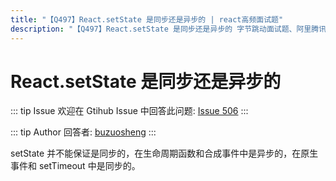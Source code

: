 ```yaml
---
title: "【Q497】React.setState 是同步还是异步的 | react高频面试题"
description: "【Q497】React.setState 是同步还是异步的 字节跳动面试题、阿里腾讯面试题、美团小米面试题。"
---
```


# React.setState 是同步还是异步的

::: tip Issue
欢迎在 Gtihub Issue 中回答此问题: [Issue 506](https://github.com/shfshanyue/Daily-Question/issues/506)
:::

::: tip Author
回答者: [buzuosheng](https://github.com/buzuosheng)
:::

setState 并不能保证是同步的，在生命周期函数和合成事件中是异步的，在原生事件和 setTimeout 中是同步的。
